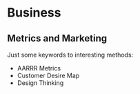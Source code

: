 # Business

## Metrics and Marketing

Just some keywords to interesting methods:

* AARRR Metrics
* Customer Desire Map
* Design Thinking
